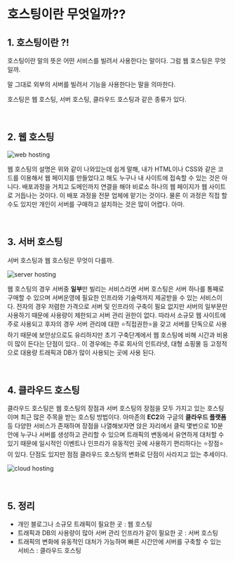 # 호스팅이란 무엇일까??

## 1. 호스팅이란 ?!

호스팅이란 말의 뜻은 어떤 서비스를 빌려서 사용한다는 말이다. 그럼 웹 호스팅은 무엇일까.

말 그대로 외부의 서버를 빌려서 기능을 사용한다는 말을 의마한다.

호스팅은 웹 호스팅, 서버 호스팅, 클라우드 호스팅과 같은 종류가 있다.

<br>

## 2. 웹 호스팅

![web hosting](https://media.vlpt.us/images/dreamjh/post/a930387c-893c-4d59-a6c9-ae02b12c7eee/image.png)

웹 호스팅의 설명은 위와 같이 나와있는데 쉽게 말해, 내가 HTML이나 CSS와 같은 코드를 이용해서 웹 페이지를 만들었다고 해도 누구나 내 사이트에 접속할 수 있는 것은 아니다. 배포과정을 거치고 도메인까지 연결을 해야 비로소 하나의 웹 페이지가 웹 사이트로 거듭나는 것이다. 이 배포 과정을 전문 업체에 맡기는 것이다. 물론 이 과정은 직접 할 수도 있지만 개인이 서버를 구매하고 설치하는 것은 많이 어렵다. 아마.

<br>

## 3. 서버 호스팅

서버 호스팅과 웹 호스팅은 무엇이 다를까.

![server hosting](https://media.vlpt.us/images/dreamjh/post/f9d2a2b2-3b0b-4bfa-a4b9-580f2ef0c03f/image.png)

웹 호스팅의 경우 서버중 <b>일부</b>만 빌리는 서비스라면 서버 호스팅은 서버 하나를 통째로 구매할 수 있으며 서버운영에 필요한 인프라와 기술력까지 제공받을 수 있는 서비스이다. 전자의 경우 저렴한 가격으로 서버 및 인프라의 구축이 필요 없지만 서버의 일부문만 사용하기 때문에 사용량이 제한되고 서버 관리 권한이 없다. 따라서 소규모 웹 사이트에 주로 사용되고 후자의 경우 서버 관리에 대한 ⭐️직접권한⭐️을 갖고 서버를 단독으로 사용하기 때문에 보안상으로도 유리하지만 초기 구축단계에서 웹 호스팅에 비해 시간과 비용이 많이 든다는 단점이 있다.. 이 경우에는 주로 회사의 인트라넷, 대형 쇼핑몰 등 고정적으로 대용량 트래픽과 DB가 많이 사용되는 곳에 사용 된다.

<br>

## 4. 클라우드 호스팅

클라우드 호스팅은 웹 호스팅의 장점과 서버 호스팅의 장점을 모두 가지고 있는 호스팅이며 최근 많은 주목을 받는 호스팅 방법이다. 아마존의 <b>EC2</b>와 구글의 <b>클라우드 플랫폼</b> 등 다양한 서비스가 존재하며 장점을 나열해보자면 앉은 자리에서 클릭 몇번으로 10분안에 누구나 서버를 생성하고 관리할 수 있으며 트래픽의 변동에서 유연하게 대처할 수 있기 때문에 일시적인 이벤트나 인프라가 유동적인 곳에 사용하기 편리하다는 ⭐️장점⭐️이 있다. 단점도 있지만 점점 클라우드 호스팅의 변화로 단점이 사라지고 있는 추세이다.

![cloud hosting](https://media.vlpt.us/images/dreamjh/post/a8f3babe-47e2-48b1-b03c-60aa1b341b35/image.png)

<br>

## 5. 정리

- 개인 블로그나 소규모 트래픽이 필요한 곳 : 웹 호스팅
- 트래픽과 DB의 사용량이 많아 서버 관리 인프라가 같이 필요한 곳 : 서버 호스팅
- 트래픽의 변화에 유동적인 대처가 가능하며 빠른 시간안에 서버를 구축할 수 있는 서비스 : 클라우드 호스팅